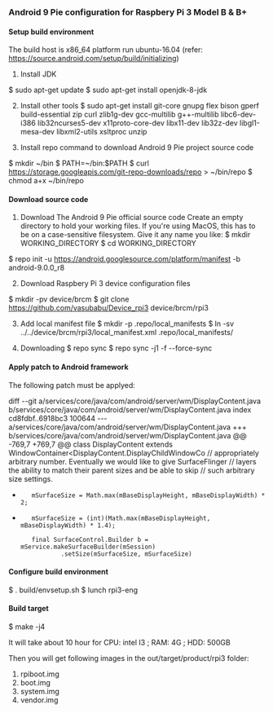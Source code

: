 ### Android 9 Pie configuration for Raspbery Pi 3 Model B & B+

#### Setup build environment
The build host is x86_64 platform run ubuntu-16.04 (refer: https://source.android.com/setup/build/initializing)
1. Install JDK

$ sudo apt-get update
$ sudo apt-get install openjdk-8-jdk

2. Install other tools
$ sudo apt-get install git-core gnupg flex bison gperf build-essential zip curl zlib1g-dev gcc-multilib g++-multilib libc6-dev-i386 lib32ncurses5-dev x11proto-core-dev libx11-dev lib32z-dev libgl1-mesa-dev libxml2-utils xsltproc unzip

3. Install repo command to download Android 9 Pie project source code

$ mkdir ~/bin
$ PATH=~/bin:$PATH
$ curl https://storage.googleapis.com/git-repo-downloads/repo > ~/bin/repo
$ chmod a+x ~/bin/repo

#### Download source code
1. Download The Android 9 Pie official source code Create an empty directory to hold your working files. 
If you're using MacOS, this has to be on a case-sensitive filesystem. Give it any name you like:
$ mkdir WORKING_DIRECTORY
$ cd WORKING_DIRECTORY

$ repo init -u https://android.googlesource.com/platform/manifest -b android-9.0.0_r8 

2. Download Raspbery Pi 3 device configuration files

$ mkdir -pv device/brcm
$ git clone https://github.com/vasubabu/Device_rpi3 device/brcm/rpi3

3. Add local manifest file
$ mkdir -p .repo/local_manifests
$ ln -sv ../../device/brcm/rpi3/local_manifest.xml .repo/local_manifests/


4. Downloading
$ repo sync
$ repo sync -j1 -f --force-sync


#### Apply patch to Android framework
The following patch must be applyed:

diff --git a/services/core/java/com/android/server/wm/DisplayContent.java b/services/core/java/com/android/server/wm/DisplayContent.java
index cd8fdbf..6918bc3 100644
--- a/services/core/java/com/android/server/wm/DisplayContent.java
+++ b/services/core/java/com/android/server/wm/DisplayContent.java
@@ -769,7 +769,7 @@ class DisplayContent extends WindowContainer<DisplayContent.DisplayChildWindowCo
         // appropriately arbitrary number. Eventually we would like to give SurfaceFlinger
         // layers the ability to match their parent sizes and be able to skip
         // such arbitrary size settings.
-        mSurfaceSize = Math.max(mBaseDisplayHeight, mBaseDisplayWidth) * 2;
+        mSurfaceSize = (int)(Math.max(mBaseDisplayHeight, mBaseDisplayWidth) * 1.4);
 
         final SurfaceControl.Builder b = mService.makeSurfaceBuilder(mSession)
                 .setSize(mSurfaceSize, mSurfaceSize)

#### Configure build environment

$ . build/envsetup.sh
$ lunch rpi3-eng


#### Build target

$ make -j4

It will take about 10 hour for CPU: intel I3 ; RAM: 4G ; HDD: 500GB

Then you will get following images in the out/target/product/rpi3 folder:
1. rpiboot.img
2. boot.img
3. system.img
4. vendor.img
